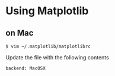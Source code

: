# Using Matplotlib

## on Mac
```
$ vim ~/.matplotlib/matplotlibrc
```
Update the file with the following contents
```
backend: MacOSX
```

